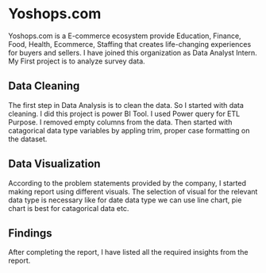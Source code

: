 # Yoshops.com
Yoshops.com is a E-commerce ecosystem provide Education, Finance, Food, Health, Ecommerce, Staffing that creates life-changing experiences for buyers and sellers.
I have joined this organization as Data Analyst Intern.
My First project is to analyze survey data.

## Data Cleaning
The first step in Data Analysis is to clean the data. So I started with data cleaning. I did this project is power BI Tool. I used Power query for ETL Purpose.
I removed empty columns from the data. Then started with catagorical data type variables by appling trim, proper case formatting on the dataset.

## Data Visualization
According to the problem statements provided by the company, I started making report using different visuals. The selection of visual for the relevant data type is necessary like for date data type we can use line chart, pie chart is best for catagorical data etc.

## Findings
After completing the report, I have listed all the required insights from the report.
